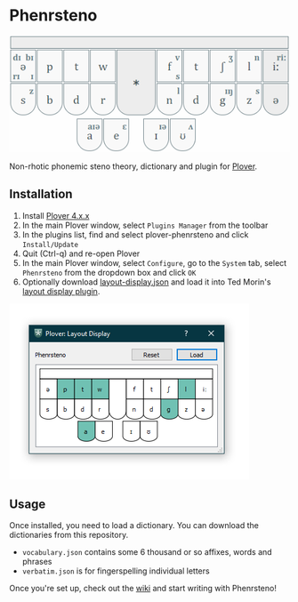 # Phenrsteno

![](contrib/layout.png "Stenotype layout for Phenrsteno")

Non-rhotic phonemic steno theory, dictionary and plugin for [Plover].

## Installation

1.  Install [Plover 4.x.x]
2.  In the main Plover window, select `Plugins Manager` from the toolbar
3.  In the plugins list, find and select plover-phenrsteno and click `Install/Update`
4.  Quit (Ctrl-q) and re-open Plover
5.  In the main Plover window, select `Configure`, go to the `System`
    tab, select `Phenrsteno` from the dropdown box and click `OK`
6.  Optionally download [layout-display.json] and load it into Ted Morin's [layout display plugin].

![](contrib/layout-display.png "Phenrsteno layout display")

## Usage

Once installed, you need to load a dictionary. You can download the
dictionaries from this repository.

-   `vocabulary.json` contains some 6 thousand or so affixes, words and phrases
-   `verbatim.json` is for fingerspelling individual letters

Once you're set up, check out the [wiki] and start writing with Phenrsteno!

[Plover]: https://github.com/openstenoproject/plover
[Plover 4.x.x]: https://github.com/openstenoproject/plover/releases
[layout-display.json]: layout-display.json
[layout display plugin]: https://github.com/morinted/plover_layout_display
[wiki]: https://github.com/chambln/plover-phenrsteno/wiki
